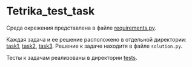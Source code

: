 # Tetrika_test_task


Среда окрежения представлена в файле [requirements.py](https://github.com/Anastasiia-Pov/Tetrika-test-task/blob/main/requirements.txt).

Каждая задача и ее решение расположено в отдельной директории: [task1](https://github.com/Anastasiia-Pov/Tetrika-test-task/tree/main/task1),
[task2](https://github.com/Anastasiia-Pov/Tetrika-test-task/tree/main/task2), [task3](https://github.com/Anastasiia-Pov/Tetrika-test-task/tree/main/task3).
Решение к задаче находитя в файле `solution.py`.

Тесты к задачам реализованы в директории [tests](https://github.com/Anastasiia-Pov/Tetrika-test-task/tree/main/tests).
